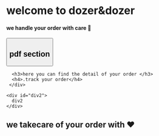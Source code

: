 
<html lang="en">
<head>
  <meta charset="UTF-8">
  <meta name="viewport" content="width=device-width, initial-scale=1.0">
  <link rel="stylesheet" href="dozer.css">
  
</head>
<body>


   <div id="main" >
    <h1>welcome to dozer&dozer</h1>
    <h4>we handle your order with care &#128080</h4>
  </div>


  <div id="main2">
    <button rel="https://www.w3schools.com/charsets/ref_emoji_hands.asp">
       <!-- <a rel="https://www.w3schools.com/charsets/ref_emoji_hands.asp"> --> 
    <div id="block">
      <h2>pdf section</h2>
    </div>
  <!-- </a> -->
  </button>
  </div>


  <div id="main3">
     <div id="div1">
     
      <h3>here you can find the detail of your order </h3>
      <h4>.track your order</h4>
     </div>

    <div id="div2">
      div2
    </div>

    
  </div>

  <div id="main4">
    <h2>we takecare of your order with ♥  <!-- This will display a heart symbol ♥ -->    </h2>
  </div>
  
</body>
</html>
